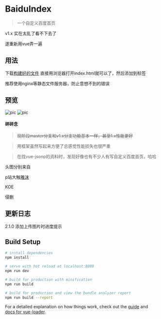 # BaiduIndex

> 一个自定义百度首页

v1.x 实在太乱了看不下去了

遂重新用vue弄一遍

## 用法

下载[构建好的文件](https://github.com/kooritea/BaiduIndex/releases)
直接用浏览器打开index.html就可以了，然后添加到标签

推荐使用nginx等静态文件服务器，防止意想不到的错误

## 预览
![pic](http://ww2.sinaimg.cn/large/005zWjpngy1fp0plow4s7j31gb0prtax)
![pic](http://ww2.sinaimg.cn/large/005zWjpngy1fp0pn48g0bj31gf0prdii)

#### 碎碎念

>~~现阶段master分支和v1.x分支功能基本一样，甚至1.x性能更好~~

>用框架虽然写起来方便了总感觉性能损失也很严重

>在找vue-jsonp的资料时，发现好像也有不少人有写自定义百度首页，哈哈


头图分别来自

p站大触[雅沫](https://www.pixiv.net/member_illust.php?mode=medium&illust_id=42853451)

KOE

侵删

## 更新日志

2.1.0      添加上传图片时进度提示

## Build Setup

``` bash
# install dependencies
npm install

# serve with hot reload at localhost:8080
npm run dev

# build for production with minification
npm run build

# build for production and view the bundle analyzer report
npm run build --report
```

For a detailed explanation on how things work, check out the [guide](http://vuejs-templates.github.io/webpack/) and [docs for vue-loader](http://vuejs.github.io/vue-loader).
